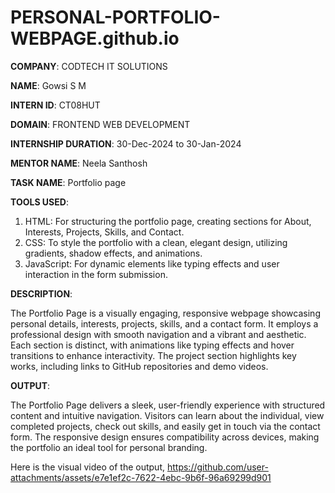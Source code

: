 # PERSONAL-PORTFOLIO-WEBPAGE.github.io

**COMPANY**: CODTECH IT SOLUTIONS

**NAME**: Gowsi S M

**INTERN ID**: CT08HUT

**DOMAIN**: FRONTEND WEB DEVELOPMENT

**INTERNSHIP DURATION**: 30-Dec-2024 to 30-Jan-2024

**MENTOR NAME**: Neela Santhosh 

**TASK NAME**: Portfolio page

**TOOLS USED**: 

1. HTML: For structuring the portfolio page, creating sections for About, Interests, Projects, Skills, and Contact.
2. CSS: To style the portfolio with a clean, elegant design, utilizing gradients, shadow effects, and animations.
3. JavaScript: For dynamic elements like typing effects and user interaction in the form submission.

**DESCRIPTION**:

The Portfolio Page is a visually engaging, responsive webpage showcasing personal details, interests, projects, skills, and a contact form. It employs a professional design with smooth navigation and a vibrant and aesthetic. Each section is distinct, with animations like typing effects and hover transitions to enhance interactivity. The project section highlights key works, including links to GitHub repositories and demo videos.

**OUTPUT**:

The Portfolio Page delivers a sleek, user-friendly experience with structured content and intuitive navigation. Visitors can learn about the individual, view completed projects, check out skills, and easily get in touch via the contact form. The responsive design ensures compatibility across devices, making the portfolio an ideal tool for personal branding.

Here is the visual video of the output,
https://github.com/user-attachments/assets/e7e1ef2c-7622-4ebc-9b6f-96a69299d901

